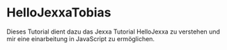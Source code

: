 # HelloJexxaTobias

Dieses Tutorial dient dazu das Jexxa Tutorial HelloJexxa zu verstehen und mir eine einarbeitung in JavaScript zu ermöglichen.
